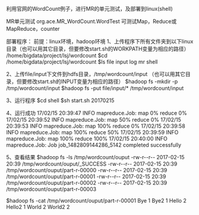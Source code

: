 利用官网的WordCount例子，进行MR的单元测试，及部署到linux(shell)

MR单元测试
	org.ace.MR_WordCount.WordTest
	可测试Map，Reduce或MapReduce，counter

部署程序：
前提：linux环境，hadoop环境
1、上传程序下所有文件夹到以下linux目录（也可以用其它目录，但要修改start.sh的WORKPATH变量为相应的路径）
/home/bigdata/project/lsj/wordcount
$cd /home/bigdata/project/lsj/wordcount
$ls
file  input  log  mr  shell

2、上传file/input下文件到hdfs目录，/tmp/wordcount/input
（也可以用其它目录，但要修改start.sh的INPUT变量为相应的路径）
$hadoop fs -mkdir -p /tmp/wordcount/input
$hadoop fs -put file/input/* /tmp/wordcount/input

3、运行程序
$cd shell
$sh start.sh 20170215

4、运行成功
17/02/15 20:39:47 INFO mapreduce.Job:  map 0% reduce 0%
17/02/15 20:39:52 INFO mapreduce.Job:  map 50% reduce 0%
17/02/15 20:39:53 INFO mapreduce.Job:  map 100% reduce 0%
17/02/15 20:39:58 INFO mapreduce.Job:  map 100% reduce 50%
17/02/15 20:39:59 INFO mapreduce.Job:  map 100% reduce 100%
17/02/15 20:40:00 INFO mapreduce.Job: Job job_1482809144286_5142 completed successfully

5、查看结果
$hadoop fs -ls /tmp/wordcount/ouput
-rw-r--r-- 2017-02-15 20:39 /tmp/wordcount/ouput/_SUCCESS
-rw-r--r-- 2017-02-15 20:39 /tmp/wordcount/ouput/part-r-00000
-rw-r--r-- 2017-02-15 20:39 /tmp/wordcount/ouput/part-r-00001
-rw-r--r-- 2017-02-15 20:39 /tmp/wordcount/ouput/part-r-00002
-rw-r--r-- 2017-02-15 20:39 /tmp/wordcount/ouput/part-r-00003

$hadoop fs -cat /tmp/wordcount/ouput/part-r-00001
Bye     1
Bye2    1
Hello   2
Hello2  1
World   2
World2  2

